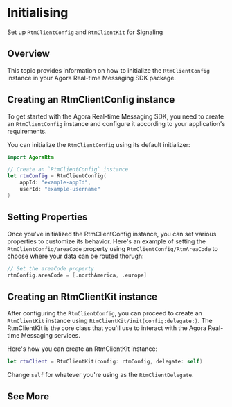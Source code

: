 # Initialising

Set up ``RtmClientConfig`` and ``RtmClientKit`` for Signaling

## Overview

This topic provides information on how to initialize the ``RtmClientConfig`` instance in your Agora Real-time Messaging SDK package.

## Creating an RtmClientConfig instance

To get started with the Agora Real-time Messaging SDK, you need to create an `RtmClientConfig` instance and configure it according to your application's requirements.

You can initialize the `RtmClientConfig` using its default initializer:

```swift
import AgoraRtm

// Create an `RtmClientConfig` instance
let rtmConfig = RtmClientConfig(
    appId: "example-appId",
    userId: "example-username"
)
```

## Setting Properties

Once you've initialized the RtmClientConfig instance, you can set various properties to customize its behavior. Here's an example of setting the ``RtmClientConfig/areaCode`` property using ``RtmClientConfig/RtmAreaCode`` to choose where your data can be routed thorugh:

```swift
// Set the areaCode property
rtmConfig.areaCode = [.northAmerica, .europe]
```

## Creating an RtmClientKit instance

After configuring the ``RtmClientConfig``, you can proceed to create an ``RtmClientKit`` instance using ``RtmClientKit/init(config:delegate:)``. The RtmClientKit is the core class that you'll use to interact with the Agora Real-time Messaging services.

Here's how you can create an RtmClientKit instance:

```swift
let rtmClient = RtmClientKit(config: rtmConfig, delegate: self)
```

Change `self` for whatever you're using as the ``RtmClientDelegate``.

## See More

